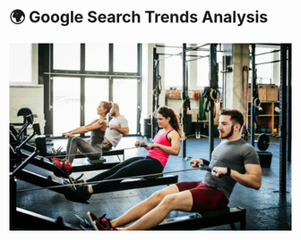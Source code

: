 # 🌍 Google Search Trends Analysis
![](https://raw.githubusercontent.com/sshankt/Gym_Exercise_Project_Eda/refs/heads/main/fitness-enthusiasts-exercising-using-rowing-machines.webp)
